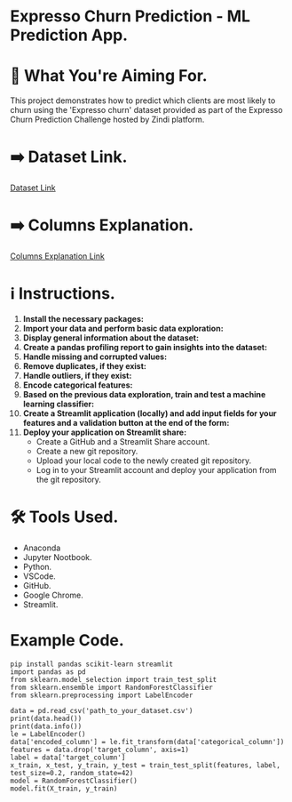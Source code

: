 # Expresso Churn Prediction - ML Prediction App.

# 🎯 **What You're Aiming For.**
This project demonstrates how to predict which clients are most likely to churn using the 'Expresso churn' dataset provided as part of the Expresso Churn Prediction Challenge hosted by Zindi platform.

# ➡️ **Dataset Link.**
[Dataset Link](https://drive.google.com/file/d/12_KUHr5NlHO_6bN5SylpkxWc-JvpJNWe/view?usp=sharing)

# ➡️ **Columns Explanation.**
[Columns Explanation Link](https://drive.google.com/file/d/13hpZ51H7Ty9pKpRSrBvXC1OSDLrF2jHB/view?usp=sharing)

# ℹ️ **Instructions.**

1. **Install the necessary packages:**
2. **Import your data and perform basic data exploration:**
3. **Display general information about the dataset:**
4. **Create a pandas profiling report to gain insights into the dataset:**
5. **Handle missing and corrupted values:**
6. **Remove duplicates, if they exist:**
7. **Handle outliers, if they exist:**
8. **Encode categorical features:**
9. **Based on the previous data exploration, train and test a machine learning classifier:**
10. **Create a Streamlit application (locally) and add input fields for your features and a validation button at the end of the form:**
11. **Deploy your application on Streamlit share:**
    - Create a GitHub and a Streamlit Share account.
    - Create a new git repository.
    - Upload your local code to the newly created git repository.
    - Log in to your Streamlit account and deploy your application from the git repository.

# 🛠️ **Tools Used.**
- Anaconda
- Jupyter Nootbook.
- Python.
- VSCode.
- GitHub.
- Google Chrome.
- Streamlit.

# **Example Code.**
```
pip install pandas scikit-learn streamlit
import pandas as pd
from sklearn.model_selection import train_test_split
from sklearn.ensemble import RandomForestClassifier
from sklearn.preprocessing import LabelEncoder

data = pd.read_csv('path_to_your_dataset.csv')
print(data.head())
print(data.info())
le = LabelEncoder()
data['encoded_column'] = le.fit_transform(data['categorical_column'])
features = data.drop('target_column', axis=1)
label = data['target_column']
x_train, x_test, y_train, y_test = train_test_split(features, label, test_size=0.2, random_state=42)
model = RandomForestClassifier()
model.fit(X_train, y_train)
```
